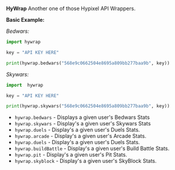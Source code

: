 
**HyWrap**
Another one of those Hypixel API Wrappers.


**Basic Example:**


*Bedwars:*
```py
import hywrap

key = "API KEY HERE"

print(hywrap.bedwars("568e9c0662504e8695a809bb277baa9b", key))
```

*Skywars:*
```py
import  hywrap

key = "API KEY HERE"

print(hywrap.skywars("568e9c0662504e8695a809bb277baa9b", key))
```

- `hywrap.bedwars` - Displays a given user's Bedwars Stats
- `hywrap.skywars` - Display's a given user's Skywars Stats
- `hywrap.duels` - Display's a given user's Duels Stats.
- `hywrap.arcade` - Display's a given user's Arcade Stats.
- `hywrap.duels` - Display's a given user's Duels Stats.
- `hywrap.buildBattle` - Display's a given user's Build Battle Stats.
- `hywrap.pit` - Display's a given user's Pit Stats.
- `hywrap.skyblock` - Display's a given user's SkyBlock Stats.
